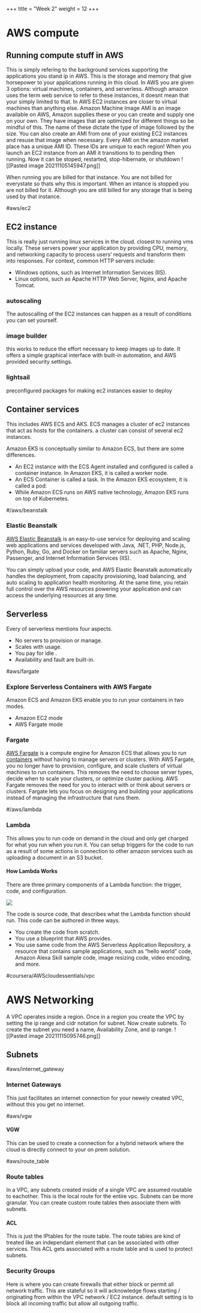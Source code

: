+++
title = "Week 2"
weight = 12
+++

# AWS compute
## Running compute stuff in AWS
This is simply refering to the background services supporting the applications you stand ip in  AWS. This is the storage and memory that give horsepower to your applications running in this cloud. In AWS you are given 3 options: virtual machines, containers, and serverless.
Although amazon uses the term web service to refer to these instances, it doesnt mean that your simply limited to that. 
In AWS EC2 instances are closer to virtual machines than anything else. Amazon Machine Image AMI is an image available on AWS, Amazon supplies these or you can create and supply one on your own. They have images that are optimized for different things so be mindful of this. The name of these dictate the type of image followed by the size. 
You can also create an AMI from one of your existing EC2 instances and resuse that image when necessary. Every AMI on the amazon market place has a unique AMI ID. These IDs are unique to each region!
When you launch an EC2 instance from an AMI it transitions to to pending then running.  Now it can be stoped, restarted, stop-hibernate, or shutdown
![[Pasted image 20211105145947.png]]

When running you are billed for that instance. You are not billed for everystate so thats why this is important. When an intance is stopped you are not billed for it. Although you are still billed for any storage that is being used by that instance. 

#aws/ec2
## EC2 instance
This is really just running linux services in the cloud. closest to running vms locally. These servers power your application by providing CPU, memory, and networking capacity to process users’ requests and transform them into responses. For context, common HTTP servers include:

* Windows options, such as Internet Information Services (IIS).
* Linux options, such as Apache HTTP Web Server, Nginx, and Apache Tomcat.

### autoscaling
The autoscalling of the EC2 instances can happen as a result of conditions you can set yourself.

### image builder
this works to reduce the effort necessary to keep images up to date. It offers a simple graphical interface with built-in automation, and AWS provided security settings. 

### lightsail
preconfigured packages for making ec2 instances easier to deploy


## Container services
This includes AWS ECS and AKS. ECS manages a cluster of ec2 instances that act as hosts for the containers. a cluster can consist of several ec2 instances. 

Amazon EKS is conceptually similar to Amazon ECS, but there are some differences.

* An EC2 instance with the ECS Agent installed and configured is called a container instance. In Amazon EKS, it is called a worker node.
* An ECS Container is called a task. In the Amazon EKS ecosystem, it is called a pod.
* While Amazon ECS runs on AWS native technology, Amazon EKS runs on top of Kubernetes.

#/aws/beanstalk
### Elastic Beanstalk
[AWS Elastic Beanstalk](https://aws.amazon.com/elasticbeanstalk/) is an easy-to-use service for deploying and scaling web applications and services developed with Java, .NET, PHP, Node.js, Python, Ruby, Go, and Docker on familiar servers such as Apache, Nginx, Passenger, and Internet Information Services (IIS).

You can simply upload your code, and AWS Elastic Beanstalk automatically handles the deployment, from capacity provisioning, load balancing, and auto scaling to application health monitoring. At the same time, you retain full control over the AWS resources powering your application and can access the underlying resources at any time.



## Serverless
Every  of serverless mentions four aspects.

* No servers to provision or manage.
* Scales with usage.
* You  pay for idle .
* Availability and fault  are built-in.


#aws/fargate
### Explore Serverless Containers with AWS Fargate
Amazon ECS and Amazon EKS enable you to run your containers in two modes.

* Amazon EC2 mode
* AWS Fargate mode

### Fargate
[AWS Fargate](https://aws.amazon.com/fargate/) is a compute engine for Amazon ECS that allows you to run [containers](https://aws.amazon.com/containers/) without having to manage servers or clusters. With AWS Fargate, you no longer have to provision, configure, and scale clusters of virtual machines to run containers. This removes the need to choose server types, decide when to scale your clusters, or optimize cluster packing. AWS Fargate removes the need for you to interact with or think about servers or clusters. Fargate lets you focus on designing and building your applications instead of managing the infrastructure that runs them.

#/aws/lambda
### Lambda
This allows you to run code on demand in the cloud and only get charged for what you run when you run it. You can setup triggers for the code to run as a result of some actions in connection to other amazon services such as uploading a document in an S3 bucket.

#### How Lambda Works
There are three primary components of a Lambda function: the trigger, code, and configuration.

![](https://d3c33hcgiwev3.cloudfront.net/imageAssetProxy.v1/6Ex5RS8xTD-MeUUvMbw_8Q_825bc71e35344d209eda6a4abde927da_image-18-.png?expiry=1637107200000&hmac=1-jjseWJtBqlfRGo4YzIRj9IcckDOBen46bQ9JJLL4A)

The code is source code, that describes what the Lambda function should run. This code can be authored in three ways.

* You create the code from scratch.
* You use a blueprint that AWS provides.
* You use same code from the AWS Serverless Application Repository, a resource that contains sample applications, such as “hello world” code, Amazon Alexa Skill sample code, image resizing code, video encoding, and more.



#coursera/AWScloudessentials/vpc

# AWS Networking
  A VPC operates inside a region. Once in a region you create the VPC by setting the ip range and cidr notation for subnet. Now create subnets. To create the subnet you need a name, Availability Zone, and ip range.
![[Pasted image 20211115095746.png]]
## Subnets
#aws/internet_gateway
### Internet Gateways
This just facilitates an internet connection for your newely created VPC, without this you get no internet.

#aws/vgw
#### VGW 
This can be used to create a connection for a hybrid network where the cloud is directly connect to your on prem solution. 

#aws/route_table
### Route tables
In a VPC, any subnets created inside of a single VPC are assumed routable to eachother. This is the local route for the entire vpc. Subnets can be more granular. You can create custom route tables then associate them with subnets. 
#### ACL
 This is just the IPtables for the route table. The route tables are kind of treated like an independant element that can be associated with other services. This ACL gets associated with a route table and is used to protect subnets. 
 
 ### Security Groups
 Here is where you can create firewalls that either block or permit all network traffic. This are stateful so it will acknowledge flows starting / originating from within the VPC network / EC2 instance. default setting is to block all incoming traffic but allow all outgoing traffic. 